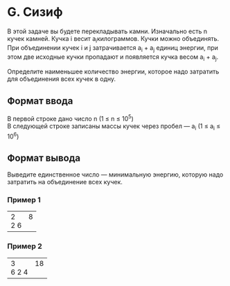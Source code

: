 # G. Сизиф

В этой задаче вы будете перекладывать камни. Изначально есть n кучек камней. Кучка i весит a<sub>i</sub>килограммов. Кучки можно объединять. 
При объединении кучек i и j затрачивается a<sub>i</sub> + a<sub>j</sub> единиц энергии, при этом две исходные кучки пропадают 
и появляется кучка весом a<sub>i</sub> + a<sub>j</sub>. 

Определите наименьшее количество энергии, которое надо затратить для объединения всех кучек в одну.

## Формат ввода

В первой строке дано число n (1 ≤ n ≤ 10<sup>5</sup>)<br>
В следующей строке записаны массы кучек через пробел — a<sub>i</sub> (1 ≤ a<sub>i</sub> ≤ 10<sup>6</sup>)

## Формат вывода

Выведите единственное число — минимальную энергию, которую надо затратить на объединение всех кучек.

### Пример 1

<table><tr>
<td>
2<br>
2 6
</td>
<td>
8<br>
<br>
</td>
</tr></table>

### Пример 2

<table><tr>
<td>
3<br>
6 2 4
</td>
<td>
18<br>
<br>
</td>
</tr></table>



